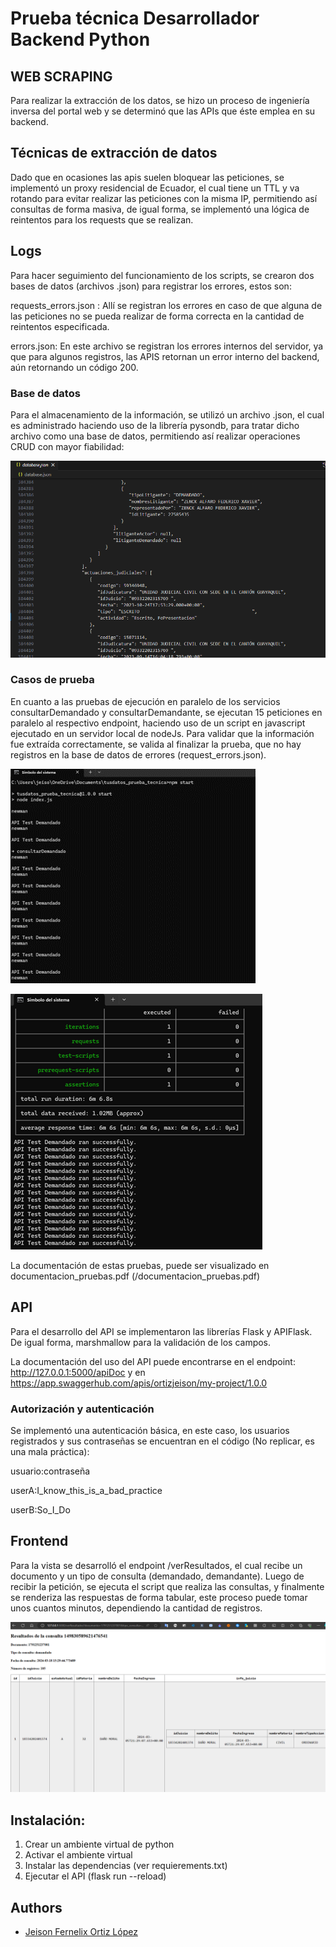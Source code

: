 
# Prueba técnica Desarrollador Backend Python

## WEB SCRAPING
Para realizar la extracción de los datos, se hizo un proceso de ingeniería inversa del portal web y se determinó que las APIs que éste emplea en su backend.

## Técnicas de extracción de datos
Dado que en ocasiones las apis suelen bloquear las peticiones, se implementó un proxy residencial de Ecuador, el cual tiene un TTL y va rotando para evitar realizar las peticiones con la misma IP, permitiendo así consultas de forma masiva, de igual forma, se implementó una lógica de reintentos para los requests que se realizan.

## Logs
Para hacer seguimiento del funcionamiento de los scripts, se crearon dos bases de datos (archivos .json) para registrar los errores, estos son:

requests_errors.json : Allí se registran los errores en caso de que alguna de las peticiones no se pueda realizar de forma correcta en la cantidad de reintentos especificada.

errors.json: En este archivo se registran los errores internos del servidor, ya que para algunos registros, las APIS retornan un error interno del backend, aún retornando un código 200.

### Base de datos
Para el almacenamiento de la información, se utilizó un archivo .json, el cual es administrado haciendo uso de la librería pysondb, para tratar dicho archivo como una base de datos, permitiendo así realizar operaciones CRUD con mayor fiabilidad:

![DB Example](static/db.png)

### Casos de prueba
En cuanto a las pruebas de ejecución en paralelo de los servicios consultarDemandado y consultarDemandante, se ejecutan 15 peticiones en paralelo al respectivo endpoint, haciendo uso de un script en javascript ejecutado en un servidor local de nodeJs. Para validar que la información fue extraída correctamente, se valida al finalizar la prueba, que no hay registros en la base de datos de errores (request_errors.json).

![Test Example](static/consola_test.png)

![Test Example](static/consola_test2.png)

La documentación de estas pruebas, puede ser visualizado en documentacion_pruebas.pdf (/documentacion_pruebas.pdf)

## API

Para el desarrollo del API se implementaron las librerías Flask y APIFlask. De igual forma, marshmallow para la validación de los campos.

La documentación del uso del API puede encontrarse en el endpoint:
http://127.0.0.1:5000/apiDoc y en https://app.swaggerhub.com/apis/ortizjeison/my-project/1.0.0

### Autorización y autenticación
Se implementó una autenticación básica, en este caso, los usuarios registrados y sus contraseñas se encuentran en el código (No replicar, es una mala práctica):

usuario:contraseña

userA:I_know_this_is_a_bad_practice

userB:So_I_Do

## Frontend

Para la vista se desarrolló el endpoint /verResultados, el cual recibe un documento y un tipo de consulta (demandado, demandante). Luego de recibir la petición, se ejecuta el script que realiza las consultas, y finalmente se renderiza las respuestas de forma tabular, este proceso puede tomar unos cuantos minutos, dependiendo la cantidad de registros.

![Vista Resultados](static/vista_resultados.png)



## Instalación:
1. Crear un ambiente virtual de python
2. Activar el ambiente virtual
3. Instalar las dependencias (ver requierements.txt)
4. Ejecutar el API (flask run --reload)

## Authors

- [Jeison Fernelix Ortiz López](https://github.com/ortizjeison)

